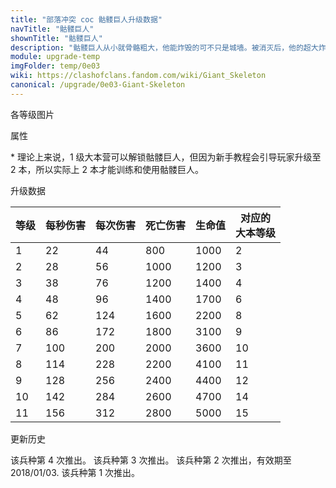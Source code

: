 ```yaml
---
title: "部落冲突 coc 骷髅巨人升级数据"
navTitle: "骷髅巨人"
shownTitle: "骷髅巨人"
description: "骷髅巨人从小就骨骼粗大，他能炸毁的可不只是城墙。被消灭后，他的超大炸弹能对周围的一切造成伤害。"
module: upgrade-temp
imgFolder: temp/0e03
wiki: https://clashofclans.fandom.com/wiki/Giant_Skeleton
canonical: /upgrade/0e03-Giant-Skeleton
---
```


<UnitInfo :folder="$frontmatter.imgFolder" imgSrc="Giant_Skeleton_info.png" :imgAlt="$frontmatter.navTitle" :description="$frontmatter.description" :isSmallImg="true" />

<SmallTitle>各等级图片</SmallTitle>

<Panel>
    <UnitImgGroup :folder="$frontmatter.imgFolder">
        <UnitImg imgTitle="所有等级" imgSrc="Giant_Skeleton1.png" />
    </UnitImgGroup>
</Panel>

<SmallTitle>属性</SmallTitle>

<UnitProperties>
    <UnitProperty pKey="攻击偏好" pValue="防御建筑" />
    <UnitProperty pKey="伤害类型" pValue="单体伤害" />
    <UnitProperty pKey="攻击的目标" pValue="地面和空中目标" />
    <UnitProperty pKey="占据人口" pValue="20" />
    <UnitProperty pKey="移动速度" pValue="1.5 格/秒" />
    <UnitProperty pKey="攻击速度" pValue="2 秒/次" />
    <UnitProperty pKey="攻击距离" pValue="1 格" />
    <UnitProperty pKey="死亡爆炸半径" pValue="2 格" />
    <UnitProperty pKey="死亡爆炸延时" pValue="2 秒" />
    <UnitProperty pKey="所需训练营等级" pValue="3" />
    <UnitProperty pKey="所需大本等级" pValue="1<sup>*</sup>" />
    <UnitProperty pKey="训练时间" pValue="30" trainingSystem="2022" />
</UnitProperties>

\* 理论上来说，1 级大本营可以解锁骷髅巨人，但因为新手教程会引导玩家升级至 2 本，所以实际上 2 本才能训练和使用骷髅巨人。

<SmallTitle>升级数据</SmallTitle>

<UnitTable>

| 等级 | 每秒伤害 | 每次伤害 | 死亡伤害 | 生命值 |对应的<br>大本等级|
| ---- |  ----   |  ----   |    ---  |  ----  |        ---      |
|   1  |    22   |    44   |    800  |  1000  |         2       |
|   2  |    28   |    56   |   1000  |  1200  |         3       |
|   3  |    38   |    76   |   1200  |  1400  |         4       |
|   4  |    48   |    96   |   1400  |  1700  |         6       |
|   5  |    62   |   124   |   1600  |  2200  |         8       |
|   6  |    86   |   172   |   1800  |  3100  |         9       |
|   7  |   100   |   200   |   2000  |  3600  |        10       |
|   8  |   114   |   228   |   2200  |  4100  |        11       |
|   9  |   128   |   256   |   2400  |  4400  |        12       |
|  10  |   142   |   284   |   2600  |  4700  |        14       |
|  11  |   156   |   312   |   2800  |  5000  |        15       |
</UnitTable>

<SmallTitle>更新历史</SmallTitle>

<Timeline>
    <TimelineItem date="2022/10">
        <TimelineRow>该兵种第 4 次推出。</TimelineRow>
    </TimelineItem>
    <TimelineItem date="2018/10">
        <TimelineRow>该兵种第 3 次推出。</TimelineRow>
    </TimelineItem>
    <TimelineItem date="2017/12/28">
        <TimelineRow>该兵种第 2 次推出，有效期至 2018/01/03.</TimelineRow>
    </TimelineItem>
    <TimelineItem date="2017/10">
        <TimelineRow>该兵种第 1 次推出。</TimelineRow>
    </TimelineItem>
    <TimelineItem :historyBottom="true" />
</Timeline>
